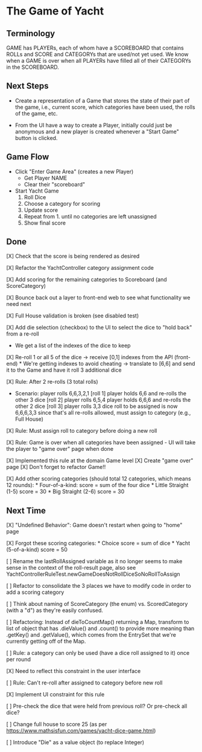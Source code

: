 # The Game of Yacht

## Terminology

GAME has PLAYERs, each of whom have a SCOREBOARD that contains ROLLs and SCORE and CATEGORYs
that are used/not yet used.
We know when a GAME is over when all PLAYERs have filled all of their CATEGORYs in the SCOREBOARD.

## Next Steps

* Create a representation of a Game that stores the state of their part of the game,
  i.e., current score, which categories have been used, the rolls of the game, etc.

* From the UI have a way to create a Player, initially could just be anonymous and
  a new player is created whenever a "Start Game" button is clicked.

## Game Flow

* Click "Enter Game Area" (creates a new Player)
    * Get Player NAME
    * Clear their "scoreboard"
* Start Yacht Game
    1. Roll Dice
    1. Choose a category for scoring
    1. Update score
    1. Repeat from 1. until no categories are left unassigned
    1. Show final score

## Done

[X] Check that the score is being rendered as desired

[X] Refactor the YachtController category assignment code

[X] Add scoring for the remaining categories to Scoreboard (and ScoreCategory)

[X] Bounce back out a layer to front-end web to see what functionality we need next

[X] Full House validation is broken (see disabled test)

[X] Add die selection (checkbox) to the UI to select the dice to "hold back" from a re-roll
   * We get a list of the indexes of the dice to keep

[X] Re-roll 1 or all 5 of the dice
      -> receive [0,1] indexes from the API (front-end)
        * We're getting indexes to avoid cheating
      -> translate to [6,6] and send it to the Game and have it roll 3 additional dice

[X] Rule: After 2 re-rolls (3 total rolls)
    
   * Scenario:
        player rolls 6,6,3,2,1 [roll 1]
        player holds 6,6 and re-rolls the other 3 dice [roll 2]
        player rolls 6,5,4
        player holds 6,6,6 and re-rolls the other 2 dice [roll 3]
        player rolls 3,3
        dice roll to be assigned is now 6,6,6,3,3
        since that's all re-rolls allowed, must assign to category (e.g., Full House)

[X] Rule: Must assign roll to category before doing a new roll

[X] Rule: Game is over when all categories have been assigned - UI will take the player to "game over" page when done

   [X] Implemented this rule at the domain Game level
   [X] Create "game over" page
   [X] Don't forget to refactor Game!!

[X] Add other scoring categories (should total 12 categories, which means 12 rounds): 
     * Four-of-a-kind: score = sum of the four dice
     * Little Straight (1-5) score = 30
     * Big Straight (2-6) score = 30


## Next Time

[X] "Undefined Behavior": Game doesn't restart when going to "home" page

[X] Forgot these scoring categories:
     * Choice score = sum of dice
     * Yacht (5-of-a-kind) score = 50 

[ ] Rename the lastRollAssigned variable as it no longer seems to make sense in the context of 
    the roll-result page, also see YachtControllerRuleTest.newGameDoesNotRollDiceSoNoRollToAssign

[ ] Refactor to consolidate the 3 places we have to modify code in order to add a scoring category

[ ] Think about naming of ScoreCategory (the enum) vs. ScoredCategory (with a "d") as they're
    easily confused.

[ ] Refactoring: Instead of dieToCountMap() returning a Map, transform to list of object that has .dieValue() and .count() to provide more meaning than .getKey() and .getValue(), which comes from the EntrySet that we're currently getting off of the Map.

[ ] Rule: a category can only be used (have a dice roll assigned to it) once per round

   [X] Need to reflect this constraint in the user interface 

[ ] Rule: Can't re-roll after assigned to category before new roll

   [X] Implement UI constraint for this rule

[ ] Pre-check the dice that were held from previous roll? Or pre-check all dice?

[ ] Change full house to score 25 (as per https://www.mathsisfun.com/games/yacht-dice-game.html)
  
[ ] Introduce "Die" as a value object (to replace Integer)
